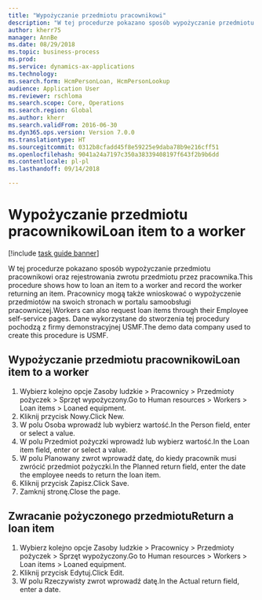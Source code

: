 ```yaml
--- 
title: "Wypożyczanie przedmiotu pracownikowi"
description: "W tej procedurze pokazano sposób wypożyczanie przedmiotu pracownikowi oraz rejestrowania zwrotu przedmiotu przez pracownika."
author: kherr75
manager: AnnBe
ms.date: 08/29/2018
ms.topic: business-process
ms.prod: 
ms.service: dynamics-ax-applications
ms.technology: 
ms.search.form: HcmPersonLoan, HcmPersonLookup
audience: Application User
ms.reviewer: rschloma
ms.search.scope: Core, Operations
ms.search.region: Global
ms.author: kherr
ms.search.validFrom: 2016-06-30
ms.dyn365.ops.version: Version 7.0.0
ms.translationtype: HT
ms.sourcegitcommit: 0312b8cfadd45f8e59225e9daba78b9e216cff51
ms.openlocfilehash: 9041a24a7197c350a38339408197f643f2b9b6dd
ms.contentlocale: pl-pl
ms.lasthandoff: 09/14/2018

---
```

# <a name="loan-item-to-a-worker"></a><span data-ttu-id="9fc24-103">Wypożyczanie przedmiotu pracownikowi</span><span class="sxs-lookup"><span data-stu-id="9fc24-103">Loan item to a worker</span></span>

[!include [task guide banner](../../includes/task-guide-banner.md)]

<span data-ttu-id="9fc24-104">W tej procedurze pokazano sposób wypożyczanie przedmiotu pracownikowi oraz rejestrowania zwrotu przedmiotu przez pracownika.</span><span class="sxs-lookup"><span data-stu-id="9fc24-104">This procedure shows how to loan an item to a worker and record the worker returning an item.</span></span> <span data-ttu-id="9fc24-105">Pracownicy mogą także wnioskować o wypożyczenie przedmiotów na swoich stronach w portalu samoobsługi pracowniczej.</span><span class="sxs-lookup"><span data-stu-id="9fc24-105">Workers can also request loan items through their Employee self-service pages.</span></span> <span data-ttu-id="9fc24-106">Dane wykorzystane do stworzenia tej procedury pochodzą z firmy demonstracyjnej USMF.</span><span class="sxs-lookup"><span data-stu-id="9fc24-106">The demo data company used to create this procedure is USMF.</span></span>


## <a name="loan-item-to-a-worker"></a><span data-ttu-id="9fc24-107">Wypożyczanie przedmiotu pracownikowi</span><span class="sxs-lookup"><span data-stu-id="9fc24-107">Loan item to a worker</span></span>
1. <span data-ttu-id="9fc24-108">Wybierz kolejno opcje Zasoby ludzkie > Pracownicy > Przedmioty pożyczek > Sprzęt wypożyczony.</span><span class="sxs-lookup"><span data-stu-id="9fc24-108">Go to Human resources > Workers > Loan items > Loaned equipment.</span></span>
2. <span data-ttu-id="9fc24-109">Kliknij przycisk Nowy.</span><span class="sxs-lookup"><span data-stu-id="9fc24-109">Click New.</span></span>
3. <span data-ttu-id="9fc24-110">W polu Osoba wprowadź lub wybierz wartość.</span><span class="sxs-lookup"><span data-stu-id="9fc24-110">In the Person field, enter or select a value.</span></span>
4. <span data-ttu-id="9fc24-111">W polu Przedmiot pożyczki wprowadź lub wybierz wartość.</span><span class="sxs-lookup"><span data-stu-id="9fc24-111">In the Loan item field, enter or select a value.</span></span>
5. <span data-ttu-id="9fc24-112">W polu Planowany zwrot wprowadź datę, do kiedy pracownik musi zwrócić przedmiot pożyczki.</span><span class="sxs-lookup"><span data-stu-id="9fc24-112">In the Planned return field, enter the date the employee needs to return the loan item.</span></span>
6. <span data-ttu-id="9fc24-113">Kliknij przycisk Zapisz.</span><span class="sxs-lookup"><span data-stu-id="9fc24-113">Click Save.</span></span>
7. <span data-ttu-id="9fc24-114">Zamknij stronę.</span><span class="sxs-lookup"><span data-stu-id="9fc24-114">Close the page.</span></span>

## <a name="return-a-loan-item"></a><span data-ttu-id="9fc24-115">Zwracanie pożyczonego przedmiotu</span><span class="sxs-lookup"><span data-stu-id="9fc24-115">Return a loan item</span></span>
1. <span data-ttu-id="9fc24-116">Wybierz kolejno opcje Zasoby ludzkie > Pracownicy > Przedmioty pożyczek > Sprzęt wypożyczony.</span><span class="sxs-lookup"><span data-stu-id="9fc24-116">Go to Human resources > Workers > Loan items > Loaned equipment.</span></span>
2. <span data-ttu-id="9fc24-117">Kliknij przycisk Edytuj.</span><span class="sxs-lookup"><span data-stu-id="9fc24-117">Click Edit.</span></span>
3. <span data-ttu-id="9fc24-118">W polu Rzeczywisty zwrot wprowadź datę.</span><span class="sxs-lookup"><span data-stu-id="9fc24-118">In the Actual return field, enter a date.</span></span>


